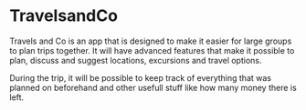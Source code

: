 # TravelsandCo
Travels and Co is an app that is designed to make it easier for large groups to plan trips together. It will have advanced features that make it possible to plan, discuss and suggest locations, excursions and travel options.

During the trip, it will be possible to keep track of everything that was planned on beforehand and other usefull stuff like how many money there is left. 
